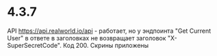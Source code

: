 # 4.3.7

API https://api.realworld.io/api - работает, но у эндпоинта "Get Current User" в ответе в заголовках не возвращает заголовок "X-SuperSecretCode". Код 200. Скрины приложены
